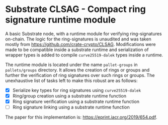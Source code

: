 # Substrate CLSAG - Compact ring signature runtime module

A basic Substrate node, with a runtime module for verifying ring-signatures on-chain. The logic for the ring-signatures is unaudited and was taken mostly from https://github.com/crate-crypto/CLSAG. Modifications were made to be compatible inside a substrate runtime and serialization of wrapper types is added to compile `curve25519-dalek` types inside a runtime.

The runtime module is located under the name `pallet-groups` in `pallets/groups` directory. It allows the creation of rings or groups and further the verification of ring signatures over such rings or groups. The unexhaustive list of tasks left to make this robust are as follows:
- [x] Serialize key types for ring signatures using `curve25519-dalek`
- [x] Ring/group creation using a substrate runtime function
- [x] Ring signature verification using a substrate runtime function
- [ ] Ring signature linking using a substrate runtime function

The paper for this implementation is: https://eprint.iacr.org/2019/654.pdf.
